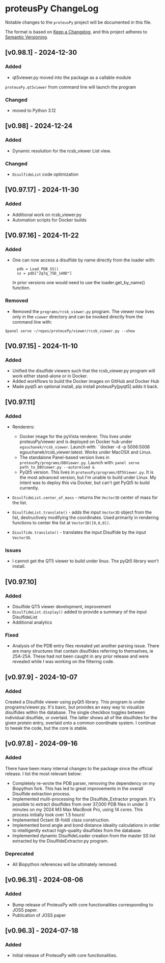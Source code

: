 # proteusPy ChangeLog

Notable changes to the ``proteusPy`` project will be documented in this file.

The format is based on [Keep a Changelog](https://keepachangelog.com/en/1.0.0/),
and this project adheres to [Semantic Versioning](https://semver.org/spec/v2.0.0.html).

## [v0.98.1] - 2024-12-30

### Added

- qt5viewer.py moved into the package as a callable module

``proteusPy.qt5viewer`` from command line will launch the program


### Changed

- moved to Python 3.12


## [v0.98] - 2024-12-24

### Added

- Dynamic resolution for the rcsb_viewer List view.

### Changed

- ``DisulfideList`` code optimization

## [V0.97.17] - 2024-11-30

### Added

- Additional work on rcsb_viewer.py
- Automation scripts for Docker builds

## [V0.97.16] - 2024-11-22

### Added

- One can now access a disulfide by name directly from the loader with:

  ```
    pdb = Load_PDB_SS()
    ss = pdb["2q7q_75D_140D"]
  ```
  In prior versions one would need to use the loader.get_by_name() function.

### Removed

- Removed the ``programs/rcsb_viewer.py`` program. The viewer now lives only in the ``viewer`` directory and can be invoked directly from the command line with:

```console
$panel serve ~/repos/proteusPy/viewer/rcsb_viewer.py --show
```

## [V0.97.15] - 2024-11-10

### Added

- Unified the disulfide viewers such that the rcsb_viewer.py program will work either stand-alone or in Docker.
- Added workflows to build the Docker images on GitHub and Docker Hub
- Made pyqt5 an optional install, pip install proteusPy[pyqt5] adds it back.

## [V0.97.11]

### Added

- Renderers:
  - Docker image for the pyVista renderer. This lives under proteusPy/viewer and is deployed on Docker hub under ``egsuchanek/rcsb_viewer``.
Launch with: ``docker -d -p 5006:5006 egsuchanek/rcsb_viewer:latest. Works under MacOSX and Linux.
  - The standalone Panel-based version lives in ``proteusPy/programs/DBViewer.py``. Launch with: ``panel serve path_to_DBViewer.py --autoreload &``
  - PyQt5 version. This lives in ``proteusPy/programs/QT5Viewer.py``. It is the most advanced version, but I'm unable to build under Linux. My intent was to deploy this via Docker, but can't get PyQt5 to build currently.

- ``DisulfideList.center_of_mass`` - returns the ``Vector3D`` center of mass for the list.
- ``DisulfideList.translate()`` - adds the input ``Vector3D`` object from the list, destructively modifying the coordinates. Used primarily in rendering functions to center the list at ``Vector3D([0,0,0])``.
- ``Disulfide.translate()`` - translates the input Disulfide by the input ``Vector3D``.

### Issues

- I cannot get the QT5 viewer to build under linux. The pyQt5 library won't install.


## [V0.97.10]

### Added

- Disulfide QT5 viewer development, improvement
- ``DisulfideList.display()`` added to provide a summary of the input DisulfideList
- Additional analytics


### Fixed

- Analysis of the PDB entry files revealed yet another parsing issue. There are many structures that contain disulfides referring to themselves, ie 25A-25A. These had not been caught in any prior release and were revealed while I was working on the filtering code.

## [v0.97.9] - 2024-10-07

### Added

Created a Disulfide viewer using pyQt5 library. This program is under programs/viewer.py. It's basic, but provides an easy way to visualize disulfides within the database. The single checkbox toggles between individual disulfide, or overlaid. The latter shows all of the disulfides for the given protein entry, overlaid onto a common coordinate system. I continue to tweak the code, but the core is stable.

## [v0.97.8] - 2024-09-16

### Added

There have been many internal changes to the package since the official release. I list the most relevant below:

- Completely re-wrote the PDB parser, removing the dependency on my Biopython fork. This has led to great improvements in the overall Disulfide extraction process.
- Implemented multi-processing for the Disulfide_Extractor program. It's possible to extract disulfides from over 37,000 PDB files in under 3 minutes on my 2024 M3 Max MacBook Pro, using 14 cores. This process initially took over 1.5 hours!
- Implemented Octant (8-fold) class construction.
- Implemented bond angle and bond distance ideality calculations in order to intelligently extract high-quality disulfides from the database.
- Implemented dynamic DisulfideLoader creation from the master SS list extracted by the DisulfideExtractor.py program.

### Deprecated

- All Biopython references will be ultimately removed.

## [v0.96.31] - 2024-08-06

### Added

- Bump release of ProteusPy with core functionalities corresponding to JOSS paper.
- Publication of JOSS paper

## [v0.96.3] - 2024-07-18

### Added

- Initial release of ProteusPy with core functionalities.
